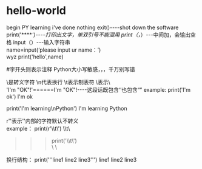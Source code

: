 # hello-world
begin PY learning
i've done nothing
exit()----shot down the software
print('******')----打印出文字，单双引号不能混用
print（*，*）---中间加，会输出空格
input（）---输入字符串    
name=input(‘please input ur name：’)    
wyz
print('hello',name)



#字开头则表示注释
Python大小写敏感，，，千万别写错


\是转义字符          \n代表换行    \t表示制表符     \\表示\         
'I\'m \"OK\"!'======I'm "OK"!----这段话既包含‘’也包含“”
example:
print('I\'m ok')
I'm ok

print('I\'m learning\nPython')
I'm learning 
Python

r''表示''内部的字符默认不转义   
example：
print(r'\\\t\\')
\\\t\\
>>> print('\\\t\\')  
\	\

换行结构：
print('''line1
line2
line3''')
line1
line2
line3


